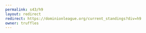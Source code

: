 ```yaml
---
permalink: s43/h9
layout: redirect
redirect: https://dominionleague.org/current_standings?div=h9
owner: truffles
---
```

